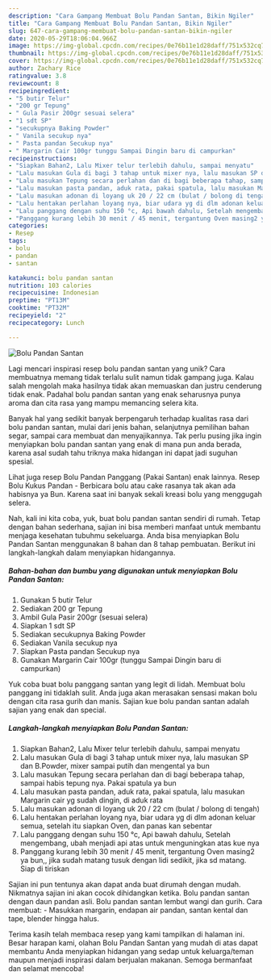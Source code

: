 ```yaml
---
description: "Cara Gampang Membuat Bolu Pandan Santan, Bikin Ngiler"
title: "Cara Gampang Membuat Bolu Pandan Santan, Bikin Ngiler"
slug: 647-cara-gampang-membuat-bolu-pandan-santan-bikin-ngiler
date: 2020-05-29T18:06:04.966Z
image: https://img-global.cpcdn.com/recipes/0e76b11e1d28daff/751x532cq70/bolu-pandan-santan-foto-resep-utama.jpg
thumbnail: https://img-global.cpcdn.com/recipes/0e76b11e1d28daff/751x532cq70/bolu-pandan-santan-foto-resep-utama.jpg
cover: https://img-global.cpcdn.com/recipes/0e76b11e1d28daff/751x532cq70/bolu-pandan-santan-foto-resep-utama.jpg
author: Zachary Rice
ratingvalue: 3.8
reviewcount: 8
recipeingredient:
- "5 butir Telur"
- "200 gr Tepung"
- " Gula Pasir 200gr sesuai selera"
- "1 sdt SP"
- "secukupnya Baking Powder"
- " Vanila secukup nya"
- " Pasta pandan Secukup nya"
- " Margarin Cair 100gr tunggu Sampai Dingin baru di campurkan"
recipeinstructions:
- "Siapkan Bahan2, Lalu Mixer telur terlebih dahulu, sampai menyatu"
- "Lalu masukan Gula di bagi 3 tahap untuk mixer nya, lalu masukan SP dan B.Powder, mixer sampai putih dan mengental ya bun"
- "Lalu masukan Tepung secara perlahan dan di bagi beberapa tahap, sampai habis tepung nya. Pakai spatula ya bun"
- "Lalu masukan pasta pandan, aduk rata, pakai spatula, lalu masukan Margarin cair yg sudah dingin, di aduk rata"
- "Lalu masukan adonan di loyang uk 20 / 22 cm (bulat / bolong di tengah)"
- "Lalu hentakan perlahan loyang nya, biar udara yg di dlm adonan keluar semua, setelah itu siapkan Oven, dan panas kan sebentar"
- "Lalu panggang dengan suhu 150 °c, Api bawah dahulu, Setelah mengembang, ubah menjadi api atas untuk menguningkan atas kue nya"
- "Panggang kurang lebih 30 menit / 45 menit, tergantung Oven masing2 ya bun,, jika sudah matang tusuk dengan lidi sedikit, jika sd matang. Siap di tiriskan"
categories:
- Resep
tags:
- bolu
- pandan
- santan

katakunci: bolu pandan santan 
nutrition: 103 calories
recipecuisine: Indonesian
preptime: "PT13M"
cooktime: "PT32M"
recipeyield: "2"
recipecategory: Lunch

---
```



![Bolu Pandan Santan](https://img-global.cpcdn.com/recipes/0e76b11e1d28daff/751x532cq70/bolu-pandan-santan-foto-resep-utama.jpg)

Lagi mencari inspirasi resep bolu pandan santan yang unik? Cara membuatnya memang tidak terlalu sulit namun tidak gampang juga. Kalau salah mengolah maka hasilnya tidak akan memuaskan dan justru cenderung tidak enak. Padahal bolu pandan santan yang enak seharusnya punya aroma dan cita rasa yang mampu memancing selera kita.

Banyak hal yang sedikit banyak berpengaruh terhadap kualitas rasa dari bolu pandan santan, mulai dari jenis bahan, selanjutnya pemilihan bahan segar, sampai cara membuat dan menyajikannya. Tak perlu pusing jika ingin menyiapkan bolu pandan santan yang enak di mana pun anda berada, karena asal sudah tahu triknya maka hidangan ini dapat jadi suguhan spesial.

Lihat juga resep Bolu Pandan Panggang (Pakai Santan) enak lainnya. Resep Bolu Kukus Pandan - Berbicara bolu atau cake rasanya tak akan ada habisnya ya Bun. Karena saat ini banyak sekali kreasi bolu yang menggugah selera.


Nah, kali ini kita coba, yuk, buat bolu pandan santan sendiri di rumah. Tetap dengan bahan sederhana, sajian ini bisa memberi manfaat untuk membantu menjaga kesehatan tubuhmu sekeluarga. Anda bisa menyiapkan Bolu Pandan Santan menggunakan 8 bahan dan 8 tahap pembuatan. Berikut ini langkah-langkah dalam menyiapkan hidangannya.

<!--inarticleads1-->

##### Bahan-bahan dan bumbu yang digunakan untuk menyiapkan Bolu Pandan Santan:

1. Gunakan 5 butir Telur
1. Sediakan 200 gr Tepung
1. Ambil  Gula Pasir 200gr (sesuai selera)
1. Siapkan 1 sdt SP
1. Sediakan secukupnya Baking Powder
1. Sediakan  Vanila secukup nya
1. Siapkan  Pasta pandan Secukup nya
1. Gunakan  Margarin Cair 100gr (tunggu Sampai Dingin baru di campurkan)


Yuk coba buat bolu panggang santan yang legit di lidah. Membuat bolu panggang ini tidaklah sulit. Anda juga akan merasakan sensasi makan bolu dengan cita rasa gurih dan manis. Sajian kue bolu pandan santan adalah sajian yang enak dan special. 

<!--inarticleads2-->

##### Langkah-langkah menyiapkan Bolu Pandan Santan:

1. Siapkan Bahan2, Lalu Mixer telur terlebih dahulu, sampai menyatu
1. Lalu masukan Gula di bagi 3 tahap untuk mixer nya, lalu masukan SP dan B.Powder, mixer sampai putih dan mengental ya bun
1. Lalu masukan Tepung secara perlahan dan di bagi beberapa tahap, sampai habis tepung nya. Pakai spatula ya bun
1. Lalu masukan pasta pandan, aduk rata, pakai spatula, lalu masukan Margarin cair yg sudah dingin, di aduk rata
1. Lalu masukan adonan di loyang uk 20 / 22 cm (bulat / bolong di tengah)
1. Lalu hentakan perlahan loyang nya, biar udara yg di dlm adonan keluar semua, setelah itu siapkan Oven, dan panas kan sebentar
1. Lalu panggang dengan suhu 150 °c, Api bawah dahulu, Setelah mengembang, ubah menjadi api atas untuk menguningkan atas kue nya
1. Panggang kurang lebih 30 menit / 45 menit, tergantung Oven masing2 ya bun,, jika sudah matang tusuk dengan lidi sedikit, jika sd matang. Siap di tiriskan


Sajian ini pun tentunya akan dapat anda buat dirumah dengan mudah. Nikmatnya sajian ini akan cocok dihidangkan ketika. Bolu pandan santan dengan daun pandan asli. Bolu pandan santan lembut wangi dan gurih. Cara membuat: - Masukkan margarin, endapan air pandan, santan kental dan tape, blender hingga halus. 

Terima kasih telah membaca resep yang kami tampilkan di halaman ini. Besar harapan kami, olahan Bolu Pandan Santan yang mudah di atas dapat membantu Anda menyiapkan hidangan yang sedap untuk keluarga/teman maupun menjadi inspirasi dalam berjualan makanan. Semoga bermanfaat dan selamat mencoba!
